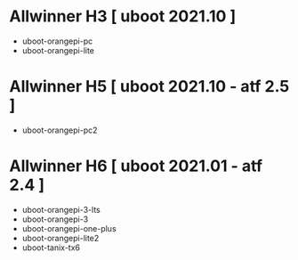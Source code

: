 # Allwinner H3 [ uboot 2021.10 ]
 - uboot-orangepi-pc
 - uboot-orangepi-lite

# Allwinner H5 [ uboot 2021.10 - atf 2.5 ]
 - uboot-orangepi-pc2

# Allwinner H6 [ uboot 2021.01 - atf 2.4 ]
 - uboot-orangepi-3-lts
 - uboot-orangepi-3
 - uboot-orangepi-one-plus
 - uboot-orangepi-lite2
 - uboot-tanix-tx6
